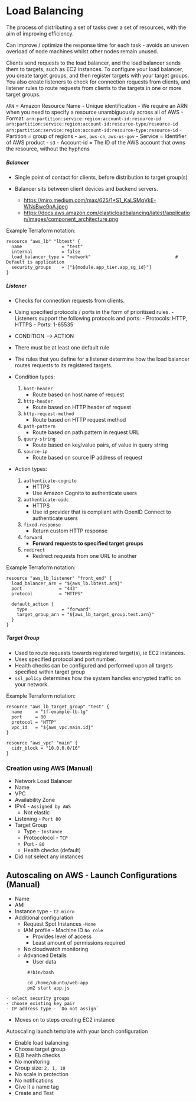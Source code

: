# Load Balancing

The process of distributing a set of tasks over a set of resources, with the aim of improving efficiency.

Can improve / optimize the response time for each task - avoids an uneven overload of node machines whilst other nodes remain unused.

Clients send requests to the load balancer, and the load balancer sends them to targets, such as EC2 instances. To configure your load balancer, you create target groups, and then register targets with your target groups. You also create listeners to check for connection requests from clients, and listener rules to route requests from clients to the targets in one or more target groups.

`ARN` = Amazon Resource Name
	- Unique identification
	- We require an ARN when you need to specify a resource unambiguously across all of AWS
	- Format:
		```
		arn:partition:service:region:account-id:resource-id
		arn:partition:service:region:account-id:resource-type/resource-id
		arn:partition:service:region:account-id:resource-type:resource-id
		```
		- Partition = group of regions
			- `aws`, `aws-cn`, `aws-us-gov`
		- Service = Identifier of AWS product
			- `s3`
		- Account-id = The ID of the AWS account that owns the resource, without the hyphens

##### Balancer

- Single point of contact for clients, before distribution to target group(s)

- Balancer sits between client devices and backend servers.
 	- https://miro.medium.com/max/625/1*S1_KaLSMqVkE-WNsBwe9pA.jpeg
	- https://docs.aws.amazon.com/elasticloadbalancing/latest/application/images/component_architecture.png

Example Terraform notation:
```
resource "aws_lb" "lbtest" {
  name               = "test" 
  internal           = false
  load_balancer_type = "network"								# Default is application
  security_groups    = ["${module.app_tier.app_sg_id}"]
}
```


##### Listener

- Checks for connection requests from clients.
- Using specified protocols / ports in the form of prioritised rules.
		- Listeners support the following protocols and ports:
			- Protocols: HTTP, HTTPS
			- Ports: 1-65535
- CONDITION --> ACTION
- There must be at least one default rule
- The rules that you define for a listener determine how the load balancer routes requests to its registered targets.
- Condition types:
	1) `host-header`
		- Route based on host name of request
	2) `http-header`
		- Route based on HTTP header of request
	3) `http-request-method`
		- Route based on HTTP request method
	4) `path-pattern`
		- Route based on path pattern in request URL
	5) `query-string`
		- Route based on key/value pairs, of value in query string
	6) `source-ip`
		- Route based on source IP address of request

- Action types:
	1) `authenticate-cognito`
		- HTTPS
		- Use Amazon Cognito to authenticate users
	2) `authenticate-oidc`
		- HTTPS
		- Use id provider that is compliant with OpenID Connect to authenticate users
	3) `fixed-response`
		- Return custom HTTP response
	4) `forward`
		- **Forward requests to specified target groups**
	5) `redirect`
		- Redirect requests from one URL to another

Example Terraform notation:
```
resource "aws_lb_listener" "front_end" {
  load_balancer_arn = "${aws_lb.lbtest.arn}"
  port              = "443"
  protocol          = "HTTPS"

  default_action {
    type             = "forward"
    target_group_arn = "${aws_lb_target_group.test.arn}"
  }
}
```


##### Target Group

- Used to route requests towards registered target(s), ie EC2 instances.
- Uses specified protocol and port number.
- Health checks can be configured and performed upon all targets specified within target group
- `ssl_policy`  determines how the system handles encrypted traffic on your network.

Example Terraform notation:
```
resource "aws_lb_target_group" "test" {
  name     = "tf-example-lb-tg"
  port     = 80
  protocol = "HTTP"
  vpc_id   = "${aws_vpc.main.id}"
}

resource "aws_vpc" "main" {
  cidr_block = "10.0.0.0/16"
}
```

### Creation using AWS (Manual)

- Network Load Balancer
- Name
- VPC
- Availability Zone
- IPv4 - `Assigned by AWS`
	- Not elastic
- Listening - `Port 80`
- Target Group
	- Type - `Instance`
	- Protocolocol - `TCP`
	- Port - `80`
	- Health checks (default)
- Did not select any instances

## Autoscaling on AWS - Launch Configurations (Manual)

- Name
- AMI
- Instance type - `t2.micro`
- Additional configuration
	- Request Spot Instances -`None`
	- IAM profile - Machine ID `No role`
		- Provides level of access
		- Least amount of permissions required
	- No cloudwatch monitoring
	- Advanced Details
		- User data
```
		#!bin/bash

		cd /home/ubuntu/web-app
		pm2 start app.js
```
	- select security groups
	- choose existing key pair
	- IP address type - `Do not assign`

- Moves on to steps creating EC2 instance

Autoscaling launch template with your lanch configuration

- Enable load balancing
- Choose target group
- ELB health checks
- No monitoring
- Group size: `2, 1, 10`
- No scale in protection
- No notifications
- Give it a name tag
- Create and Test